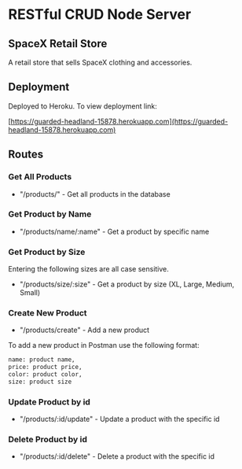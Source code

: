 # RESTful CRUD Node Server

## SpaceX Retail Store
A retail store that sells SpaceX clothing and accessories. 

## Deployment 
Deployed to Heroku. To view deployment link:

[https://guarded-headland-15878.herokuapp.com](https://guarded-headland-15878.herokuapp.com)


## Routes

### Get All Products

* "/products/" - Get all products in the database

### Get Product by Name

* "/products/name/:name" - Get a product by specific name

### Get Product by Size
Entering the following sizes are all case sensitive. 

* "/products/size/:size" - Get a product by size (XL, Large, Medium, Small)


### Create New Product

* "/products/create" - Add a new product

To add a new product in Postman use the following format:

```bash 
name: product name,
price: product price,
color: product color,
size: product size
```

### Update Product by id

* "/products/:id/update" - Update a product with the specific id

### Delete Product by id

* "/products/:id/delete" - Delete a product with the specific id